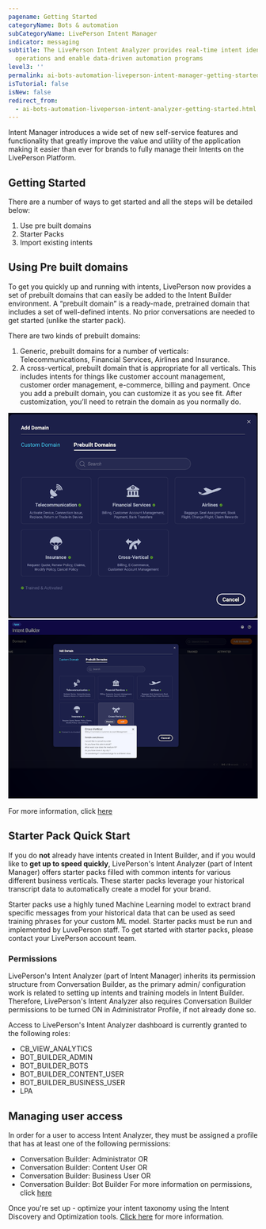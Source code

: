 ```yaml
---
pagename: Getting Started
categoryName: Bots & automation
subCategoryName: LivePerson Intent Manager
indicator: messaging
subtitle: The LivePerson Intent Analyzer provides real-time intent identification to help businesses optimize
  operations and enable data-driven automation programs
level3: ''
permalink: ai-bots-automation-liveperson-intent-manager-getting-started.html
isTutorial: false
isNew: false
redirect_from: 
  - ai-bots-automation-liveperson-intent-analyzer-getting-started.html
---
```

Intent Manager introduces a wide set of new self-service features and functionality that greatly improve the value and utility of the application making it easier than ever for brands to fully manage their Intents on the LivePerson Platform.

## Getting Started

There are a number of ways to get started and all the steps will be detailed below:
1. Use pre built domains
2. Starter Packs
3. Import existing intents 

## Using Pre built domains

To get you quickly up and running with intents, LivePerson now provides a set of prebuilt domains that can easily be added to the Intent Builder environment. A “prebuilt domain” is a ready-made, pretrained domain that includes a set of well-defined intents. No prior conversations are needed to get started (unlike the starter pack).

There are two kinds of prebuilt domains:

1. Generic, prebuilt domains for a number of verticals: Telecommunications, Financial Services, Airlines and Insurance.
2. A cross-vertical, prebuilt domain that is appropriate for all verticals. This includes intents for things like customer account management, customer order management, e-commerce, billing and payment.
Once you add a prebuilt domain, you can customize it as you see fit. After customization, you’ll need to retrain the domain as you normally do. 

![](img/Getting-started-intent3.png)
![](img/Getting-started-intent4.png)

For more information, click [here](https://knowledge.liveperson.com/getting-started-getting-started-with-intents.html)

## Starter Pack Quick Start

If you do **not** already have intents created in Intent Builder, and if you would like to **get up to speed quickly**, LivePerson's Intent Analyzer (part of Intent Manager) offers starter packs filled with common intents for various different business verticals. These starter packs leverage your historical transcript data to automatically create a model for your brand.  

Starter packs use a highly tuned Machine Learning model to extract brand specific messages from your historical data that can be used as seed training phrases for your custom ML model. Starter packs must be run and implemented by LuvePerson staff.
To get started with starter packs, please contact your LivePerson account team.

### Permissions
LivePerson's Intent Analyzer (part of Intent Manager) inherits its permission structure from Conversation Builder, as the primary admin/ configuration work is related to setting up intents and training models in Intent Builder. Therefore, LivePerson's Intent Analyzer also requires Conversation Builder permissions to be turned ON in Administrator Profile, if not already done so.

Access to LivePerson's Intent Analyzer dashboard is currently granted to the following roles:
* CB_VIEW_ANALYTICS
* BOT_BUILDER_ADMIN
* BOT_BUILDER_BOTS
* BOT_BUILDER_CONTENT_USER
* BOT_BUILDER_BUSINESS_USER
* LPA

## Managing user access
In order for a user to access Intent Analyzer, they must be assigned a profile that has at least one of the following permissions:
* Conversation Builder: Administrator OR
* Conversation Builder: Content User OR
* Conversation Builder: Business User OR
* Conversation Builder: Bot Builder
For more information on permissions, click [here](https://knowledge.liveperson.com/admin-settings-permissions-profiles.html)

Once you're set up - optimize your intent taxonomy using the Intent Discovery and Optimization tools. [Click here](https://knowledge.liveperson.com/ai-bots-automation-liveperson-intent-manager-create-and-optimize-intents.html) for more information.

